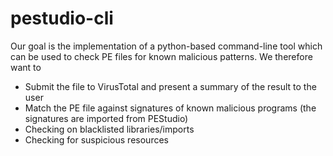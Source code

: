 # pestudio-cli

Our goal is the implementation of a python-based command-line tool which can be used to check PE files for known malicious patterns. We therefore want to
* Submit the file to VirusTotal and present a summary of the result to the user
* Match the PE file against signatures of known malicious programs (the signatures are imported from PEStudio)
* Checking on blacklisted libraries/imports
* Checking for suspicious resources

